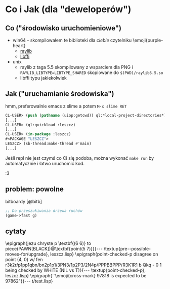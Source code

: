 # Co i Jak (dla "deweloperów")

## Co ("środowisko uruchomieniowe")
* win64 - skompilowałem te biblioteki dla *ciebie* czytelniku \emoji{purple-heart}
  * [raylib](https://pub.krzysckh.org/msc25/raylib5.5.dll)
  * [libffi](https://pub.krzysckh.org/msc25/libffi-8.dll)
* unix
  * raylib z taga 5.5 skompilowany z wsparciem dla PNG i `RAYLIB_LIBTYPE=LIBTYPE_SHARED`
    skopiowane do `$(PWD)/raylib5.5.so`
  * libffi typu jakiekolwiek
  
## Jak ("uruchamianie środowiska")
  
hmm, preferowalnie emacs z slime a potem `M-x slime RET`
```lisp
CL-USER> (push (pathname (uiop:getcwd)) ql:*local-project-directories*)
[...]
CL-USER> (ql:quickload :leszcz)
[...]
CL-USER> (in-package :leszcz)
#<PACKAGE "LESZCZ">
LESZCZ> (sb-thread:make-thread #'main)
[...]
```

Jeśli repl nie jest czymś co Ci się podoba, można wykonać `make run` by automatycznie i łatwo uruchomić kod.

:3

## problem: powolne

bitboardy [@bitb]

```lisp
;; Do przeszukiwania drzewa ruchów
(game->fast g)
```

## cytaty

\epigraph{jezu chryste p \textbf{(6 6)} to piece(PAWN[BLACK])@\textbf{point(5 7)}}{--- \textup{pre--possible-moves-for/upgrade}, leszcz.lisp}
\epigraph{point-checked-p disagree on point (4, 0) w/ fen r3k2r/p1pp1qbn/bn2p1p1/3PN3/1p2P3/2N4p/PPPBBPPP/R3K1R1 b Qkq - 0 1 being checked by WHITE (NIL vs T)}{--- \textup{point-checked-p}, leszcz.lisp}
\epigraph{``\emoji{cross-mark} 97818 is expected to be 97862"}{--- t/test.lisp}



